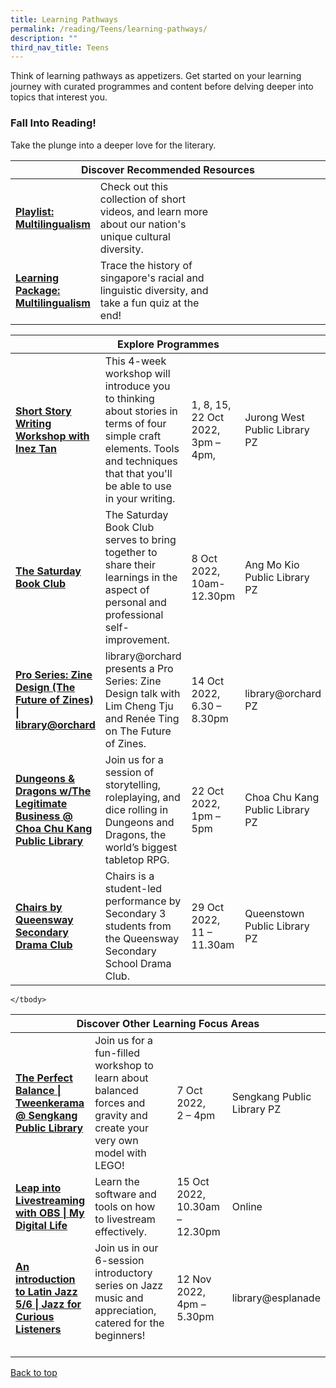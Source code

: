 ```yaml
---
title: Learning Pathways
permalink: /reading/Teens/learning-pathways/
description: ""
third_nav_title: Teens
---
```

Think of learning pathways as appetizers. Get started on your learning journey with curated programmes and content before delving deeper into topics that interest you.

<h3><b>Fall Into Reading!</b></h3>
Take the plunge into a deeper love for the literary.

<div class="horizontal-scroll margin--bottom--lg">
  <table class="generic-table">
    <thead>
      <tr>
        <th class="is-uppercase has-weight-normal" colspan="4">Discover Recommended Resources</th>
      </tr>
    </thead>
    <tbody>
      <tr>
        <td style="width: 20%;"><a target="_blank" href= "/reading/teens/content"><b>Playlist: Multilingualism</b></a></td>
        <td style="width: 40%;">Check out this collection of short videos, and learn more about our nation's unique cultural diversity.</td>
        <td></td>
        <td> </td>
    </tr>
			      <tr>
        <td style="width: 20%;"><a target="_blank" href= "/reading/teens/content"><b>Learning Package: Multilingualism</b></a></td>
        <td style="width: 40%;">Trace the history of singapore's racial and linguistic diversity, and take a fun quiz at the end! </td>
        <td style="width: 20%;"> </td>
        <td style="width: 20%;"> </td>
      </tr>
			
			
 </tbody>
  </table>
</div>

<div class="horizontal-scroll margin--bottom--lg">
  <table class="generic-table">
    <thead>
      <tr>
        <th class="is-uppercase has-weight-normal" colspan="4">Explore Programmes</th>
      </tr>
    </thead>
    <tbody>
      <tr>
        <td style="width: 20%;"><a target="_blank" href="https://www.eventbrite.sg/e/short-story-writing-workshop-with-inez-tan-tickets-415713529357?aff=ebdsoporgprofile"><b>Short Story Writing Workshop with Inez Tan</b></a></td>
        <td style="width: 40%;">This 4-week workshop will introduce you to thinking about stories in terms of four simple craft elements. Tools and techniques that that you'll be able to use in your writing.</td>
        <td style="width: 20%;"> 1, 8, 15, 22 Oct 2022,
<br>3pm – 4pm,</td>
        <td style="width: 20%;">Jurong West Public Library PZ</td>
      </tr>
					<tr>
<td><a target="_blank" href="https://www.eventbrite.sg/e/the-saturday-book-club-tickets-414475456247?aff=ebdsoporgprofile"><b>The Saturday Book Club</b></a></td>
        <td>The Saturday Book Club serves to bring together to share their learnings in the aspect of personal and professional self-improvement.
        </td><td>8 Oct 2022, <br>10am-12.30pm</td>
        <td>Ang Mo Kio Public Library PZ</td>
      </tr>
<tr>
<td><a target="_blank" href="https://www.eventbrite.sg/e/pro-series-zine-design-the-future-of-zines-libraryorchard-registration-409152735847?aff=ebdsoporgprofile"><b>Pro Series: Zine Design (The Future of Zines) | library@orchard</b></a></td>
        <td> library@orchard presents a Pro Series: Zine Design talk with Lim Cheng Tju and Renée Ting on The Future of Zines.
	</td><td>14 Oct 2022, <br>
6.30 – 8.30pm
	</td>
        <td>library@orchard PZ</td>
      </tr>
<tr>
<td><a target="_blank" href="https://www.eventbrite.sg/e/dungeons-dragons-wthe-legitimate-business-choa-chu-kang-public-library-tickets-411728520087?aff=ebdsoporgprofile"><b>Dungeons & Dragons w/The Legitimate Business @ Choa Chu Kang Public Library</b></a></td>
        <td> Join us for a session of storytelling, roleplaying, and dice rolling in Dungeons and Dragons, the world’s biggest tabletop RPG. </td>
	<td>22 Oct 2022, <br>1pm – 5pm</td>
        <td>Choa Chu Kang Public Library PZ</td>
      </tr>

<tr>
<td><a target="_blank" href="=https://www.eventbrite.sg/e/chairs-by-queensway-secondary-drama-club-registration-411113450397?aff=ebdsoporgprofile" ><b>Chairs by Queensway Secondary Drama Club</b></a></td>
	<td>Chairs is a student-led performance by Secondary 3 students from the Queensway Secondary School Drama Club.<br>
        </td><td>29 Oct 2022, <br>11 – 11.30am</td>
        <td>Queenstown Public Library PZ</td>
      </tr>
    </tbody>
  </table>
</div>

<div class="horizontal-scroll margin--bottom--lg">
  <table class="generic-table">
    <thead>
      <tr>
        <th class="is-uppercase has-weight-normal" colspan="4">Discover Other Learning Focus Areas</th>
      </tr>
    </thead>
    <tbody>
      <tr>
        <td style="width: 20%;"><a target="_blank" href="https://www.eventbrite.sg/e/the-perfect-balance-tweenkerama-sengkang-public-library-tickets-411737988407?aff=ebdsoporgprofile"><b>The Perfect Balance | Tweenkerama @ Sengkang Public Library</b></a></td>
        <td style="width: 40%;"> Join us for a fun-filled workshop to learn about balanced forces and gravity and create your very own model with LEGO!</td>
        <td style="width: 20%;">7 Oct 2022, <br>2 – 4pm</td>
        <td style="width: 20%;">Sengkang Public Library PZ</td>
      </tr>
<tr>
        <td><a target="_blank" href="https://www.eventbrite.sg/e/leap-into-livestreaming-with-obs-my-digital-life-registration-411806784177?aff=ebdsoporgprofile"><b>Leap into Livestreaming with OBS | My Digital Life</b></a></td>
        <td>Learn the software and tools on how to livestream effectively.</td>
        <td>15 Oct 2022,<br>
10.30am – 12.30pm</td>
        <td>Online</td>
      </tr>
<tr>
<td><a target="_blank" href="https://www.eventbrite.sg/e/an-introduction-to-latin-jazz-56-jazz-for-curious-listeners-registration-384455545887?aff=odcleoeventsincollection" ><b>An introduction to Latin Jazz 5/6 | Jazz for Curious Listeners</b></a></td>
	<td>Join us in our 6-session introductory series on Jazz music and appreciation, catered for the beginners!<br><br>
        </td><td>12 Nov 2022, <br>
4pm – 5.30pm</td>
        <td>library@esplanade</td>
      </tr>

    </tbody>
  </table>
</div>
<p class="has-text-right margin--top--xl"><a href="#main-content">Back to top</a></p>